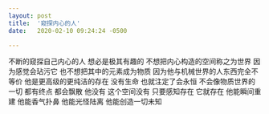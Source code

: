 ```yaml
---
layout: post
title:  '窥探内心的人'
date:   2020-02-10 09:24:24 -0500

---
```


不断的窥探自己内心的人
想必是极其有趣的
不想把内心构造的空间称之为世界
因为感觉会玷污它
也不想把其中的元素成为物质
因为他与机械世界的人东西完全不等价
他是更高级的更纯洁的存在
没有生命
也就注定了会永恒
不会像物质世界的一切
都有终点
都会飘散
他没有
这个空间没有
只要感知存在
它就存在
他能瞬间重建
他能香气扑鼻
他能光怪陆离
他能创造一切未知
